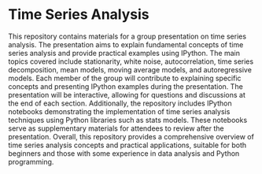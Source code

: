 # Time Series Analysis

This repository contains materials for a group presentation on time series analysis. The presentation aims to explain fundamental concepts of time series analysis and provide practical examples using IPython. The main topics covered include stationarity, white noise, autocorrelation, time series decomposition, mean models, moving average models, and autoregressive models. Each member of the group will contribute to explaining specific concepts and presenting IPython examples during the presentation. The presentation will be interactive, allowing for questions and discussions at the end of each section. Additionally, the repository includes IPython notebooks demonstrating the implementation of time series analysis techniques using Python libraries such as stats models. These notebooks serve as supplementary materials for attendees to review after the presentation. Overall, this repository provides a comprehensive overview of time series analysis concepts and practical applications, suitable for both beginners and those with some experience in data analysis and Python programming.
